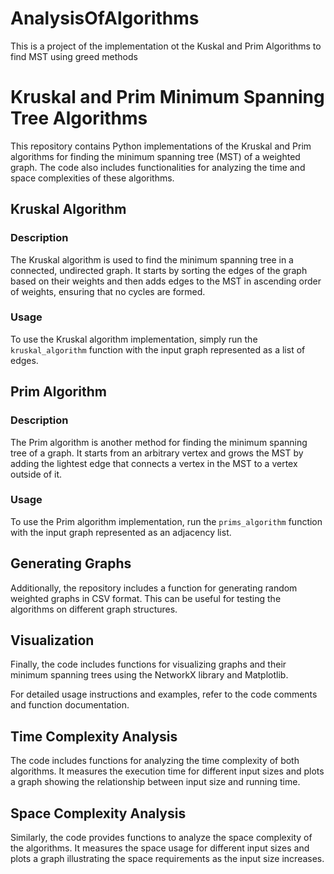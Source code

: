 # AnalysisOfAlgorithms
This is a project of the implementation ot the Kuskal and Prim Algorithms to find MST using greed methods
# Kruskal and Prim Minimum Spanning Tree Algorithms

This repository contains Python implementations of the Kruskal and Prim algorithms for finding the minimum spanning tree (MST) of a weighted graph. The code also includes functionalities for analyzing the time and space complexities of these algorithms.

## Kruskal Algorithm

### Description
The Kruskal algorithm is used to find the minimum spanning tree in a connected, undirected graph. It starts by sorting the edges of the graph based on their weights and then adds edges to the MST in ascending order of weights, ensuring that no cycles are formed.

### Usage
To use the Kruskal algorithm implementation, simply run the `kruskal_algorithm` function with the input graph represented as a list of edges.

## Prim Algorithm

### Description
The Prim algorithm is another method for finding the minimum spanning tree of a graph. It starts from an arbitrary vertex and grows the MST by adding the lightest edge that connects a vertex in the MST to a vertex outside of it.

### Usage
To use the Prim algorithm implementation, run the `prims_algorithm` function with the input graph represented as an adjacency list.

## Generating Graphs

Additionally, the repository includes a function for generating random weighted graphs in CSV format. This can be useful for testing the algorithms on different graph structures.

## Visualization

Finally, the code includes functions for visualizing graphs and their minimum spanning trees using the NetworkX library and Matplotlib.

For detailed usage instructions and examples, refer to the code comments and function documentation.
## Time Complexity Analysis

The code includes functions for analyzing the time complexity of both algorithms. It measures the execution time for different input sizes and plots a graph showing the relationship between input size and running time.

## Space Complexity Analysis

Similarly, the code provides functions to analyze the space complexity of the algorithms. It measures the space usage for different input sizes and plots a graph illustrating the space requirements as the input size increases.
